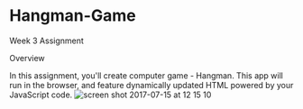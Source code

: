 # Hangman-Game
Week 3 Assignment

Overview

In this assignment, you'll create computer game -  Hangman. This app will run in the browser, and feature dynamically updated HTML powered by your JavaScript code.
![screen shot 2017-07-15 at 12 15 10](https://user-images.githubusercontent.com/28790452/28241303-a0292c92-6957-11e7-9c6f-54b8b47eafdc.png)
